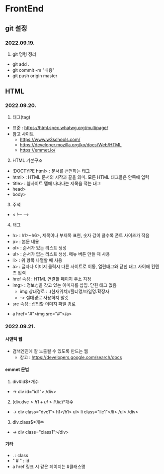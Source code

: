 # FrontEnd
## git 설정
### 2022.09.19.
1. git 명령 정리
+ git add .
+ git commit -m "내용"
+ git push origin master


## HTML
### 2022.09.20.
1. 태그(tag)
+ 표준 : https://html.spec.whatwg.org/multipage/
+ 참고 사이트
  + https://www.w3schools.com/
  + https://developer.mozilla.org/ko/docs/Web/HTML
  + https://emmet.io/
2. HTML 기본구조
+ !DOCTYPE html> : 문서를 선언하는 태그
+ html> : HTML 문서의 시작과 끝을 의미. 모든 HTML 태그들은 안쪽에 입력
+ title> : 웹사이트 탭에 나타나는 제목을 적는 태그
+ head>
+ body>
3. 주석
+ < !-- -->
4. 태그
+ h> : h1>~h6>, 제목이나 부제목 표현, 숫자 값이 클수록 폰트 사이즈가 작음
+ p> : 본문 내용
+ ol> : 순서가 있는 리스트 생성
+ ul> : 순서가 없는 리스트 생성. 메뉴 버튼 만들 때 사용
+ li> : 위 항목 나열할 때 사용
+ a> : 글자나 이미지 클릭시 다른 사이트로 이동, 열린태그와 닫힌 태그 사이에 컨텐츠 입력
+ href 속성 : HTML 연결할 페이지 주소 지정
+ img> : 정보성을 갖고 있는 이미지를 삽입. 닫힌 태그 없음
  + img 상대경로 : .(현재위치)/폴더명/파일명.확장자
  + -> 절대경로 사용하지 말것
+ src 속성 : 삽입할 이미지 파일 경로
- a href="#">img src="#">/a>


### 2022.09.21.
#### 시맨틱 웹
+ 검색엔진에 잘 노출될 수 있도록 만드는 웹
  + 참고 : https://developers.google.com/search/docs

#### emmet 문법
1. div#id$*개수
+ -> div id="id1"> /div> 
2. (div.dvc$>h1+ul>li.lic$)*개수 
+ -> div class="dvc1">
    h1>/h1>
    ul>
      li class="lic1">/li>
    /ul>
  /div>
3. div.class$*개수
+ -> div class="class1">/div>

#### 기타
+ . : class
+ " # " : id
+ a href 링크 시 같은 페이지는 #클래스명